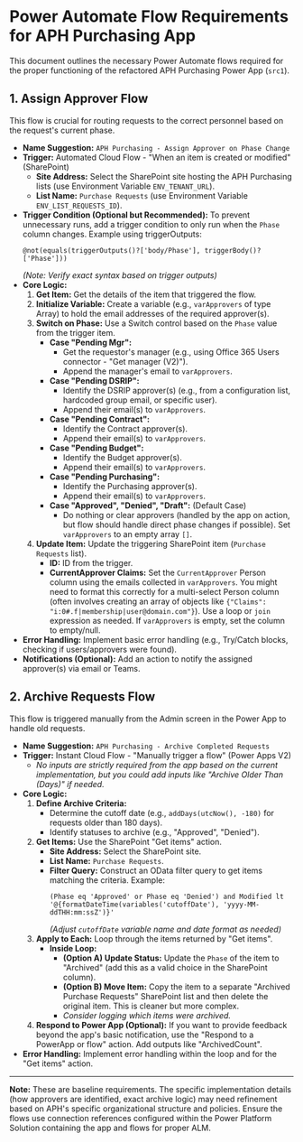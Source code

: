 # Power Automate Flow Requirements for APH Purchasing App

This document outlines the necessary Power Automate flows required for the proper functioning of the refactored APH Purchasing Power App (`src1`).

## 1. Assign Approver Flow

This flow is crucial for routing requests to the correct personnel based on the request's current phase.

*   **Name Suggestion:** `APH Purchasing - Assign Approver on Phase Change`
*   **Trigger:** Automated Cloud Flow - "When an item is created or modified" (SharePoint)
    *   **Site Address:** Select the SharePoint site hosting the APH Purchasing lists (use Environment Variable `ENV_TENANT_URL`).
    *   **List Name:** `Purchase Requests` (use Environment Variable `ENV_LIST_REQUESTS_ID`).
*   **Trigger Condition (Optional but Recommended):** To prevent unnecessary runs, add a trigger condition to only run when the `Phase` column changes. Example using triggerOutputs:
    ```
    @not(equals(triggerOutputs()?['body/Phase'], triggerBody()?['Phase']))
    ```
    *(Note: Verify exact syntax based on trigger outputs)*
*   **Core Logic:**
    1.  **Get Item:** Get the details of the item that triggered the flow.
    2.  **Initialize Variable:** Create a variable (e.g., `varApprovers` of type Array) to hold the email addresses of the required approver(s).
    3.  **Switch on Phase:** Use a Switch control based on the `Phase` value from the trigger item.
        *   **Case "Pending Mgr":**
            *   Get the requestor's manager (e.g., using Office 365 Users connector - "Get manager (V2)").
            *   Append the manager's email to `varApprovers`.
        *   **Case "Pending DSRIP":**
            *   Identify the DSRIP approver(s) (e.g., from a configuration list, hardcoded group email, or specific user).
            *   Append their email(s) to `varApprovers`.
        *   **Case "Pending Contract":**
            *   Identify the Contract approver(s).
            *   Append their email(s) to `varApprovers`.
        *   **Case "Pending Budget":**
            *   Identify the Budget approver(s).
            *   Append their email(s) to `varApprovers`.
        *   **Case "Pending Purchasing":**
            *   Identify the Purchasing approver(s).
            *   Append their email(s) to `varApprovers`.
        *   **Case "Approved", "Denied", "Draft":** (Default Case)
            *   Do nothing or clear approvers (handled by the app on action, but flow should handle direct phase changes if possible). Set `varApprovers` to an empty array `[]`.
    4.  **Update Item:** Update the triggering SharePoint item (`Purchase Requests` list).
        *   **ID:** ID from the trigger.
        *   **CurrentApprover Claims:** Set the `CurrentApprover` Person column using the emails collected in `varApprovers`. You might need to format this correctly for a multi-select Person column (often involves creating an array of objects like `{"Claims": "i:0#.f|membership|user@domain.com"}`). Use a loop or `join` expression as needed. If `varApprovers` is empty, set the column to empty/null.
*   **Error Handling:** Implement basic error handling (e.g., Try/Catch blocks, checking if users/approvers were found).
*   **Notifications (Optional):** Add an action to notify the assigned approver(s) via email or Teams.

## 2. Archive Requests Flow

This flow is triggered manually from the Admin screen in the Power App to handle old requests.

*   **Name Suggestion:** `APH Purchasing - Archive Completed Requests`
*   **Trigger:** Instant Cloud Flow - "Manually trigger a flow" (Power Apps V2)
    *   *No inputs are strictly required from the app based on the current implementation, but you could add inputs like "Archive Older Than (Days)" if needed.*
*   **Core Logic:**
    1.  **Define Archive Criteria:**
        *   Determine the cutoff date (e.g., `addDays(utcNow(), -180)` for requests older than 180 days).
        *   Identify statuses to archive (e.g., "Approved", "Denied").
    2.  **Get Items:** Use the SharePoint "Get items" action.
        *   **Site Address:** Select the SharePoint site.
        *   **List Name:** `Purchase Requests`.
        *   **Filter Query:** Construct an OData filter query to get items matching the criteria. Example:
            ```
            (Phase eq 'Approved' or Phase eq 'Denied') and Modified lt '@{formatDateTime(variables('cutoffDate'), 'yyyy-MM-ddTHH:mm:ssZ')}'
            ```
            *(Adjust `cutoffDate` variable name and date format as needed)*
    3.  **Apply to Each:** Loop through the items returned by "Get items".
        *   **Inside Loop:**
            *   **(Option A) Update Status:** Update the `Phase` of the item to "Archived" (add this as a valid choice in the SharePoint column).
            *   **(Option B) Move Item:** Copy the item to a separate "Archived Purchase Requests" SharePoint list and then delete the original item. This is cleaner but more complex.
            *   *Consider logging which items were archived.*
    4.  **Respond to Power App (Optional):** If you want to provide feedback beyond the app's basic notification, use the "Respond to a PowerApp or flow" action. Add outputs like "ArchivedCount".
*   **Error Handling:** Implement error handling within the loop and for the "Get items" action.

---

**Note:** These are baseline requirements. The specific implementation details (how approvers are identified, exact archive logic) may need refinement based on APH's specific organizational structure and policies. Ensure the flows use connection references configured within the Power Platform Solution containing the app and flows for proper ALM.